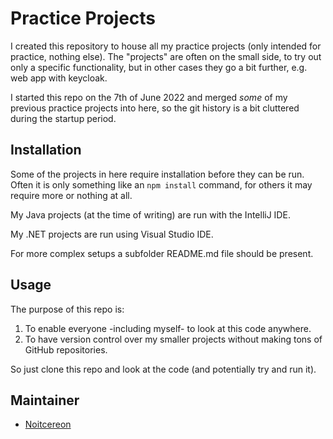 # Practice Projects

I created this repository to house all my practice projects (only intended for practice, nothing else). 
The "projects" are often on the small side, to try out only a specific functionality, but in other cases they go a bit further, e.g. web app with keycloak.

I started this repo on the 7th of June 2022 and merged *some* of my previous practice projects into here, so the git history is a bit cluttered during the
startup period.

## Installation

Some of the projects in here require installation before they can be run. Often it is only something like an `npm install` command, 
for others it may require more or nothing at all.

My Java projects (at the time of writing) are run with the IntelliJ IDE.

My .NET projects are run using Visual Studio IDE.

For more complex setups a subfolder README.md file should be present.

## Usage

The purpose of this repo is:
1. To enable everyone -including myself- to look at this code anywhere.
2. To have version control over my smaller projects without making tons of GitHub repositories.

So just clone this repo and look at the code (and potentially try and run it).

## Maintainer
- [Noitcereon](https://github.com/Noitcereon)
